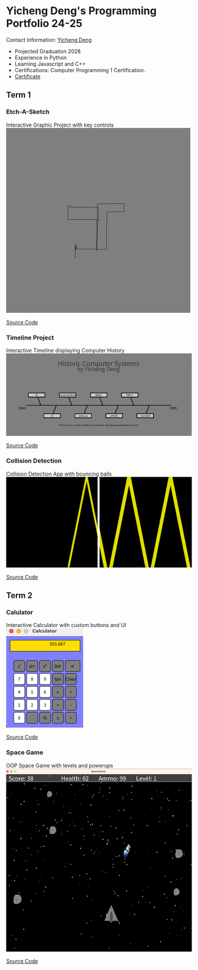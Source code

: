 # Yicheng Deng's Programming Portfolio 24-25
Contact Information: [Yicheng Deng](mailto:9710594@graniteschools.org?subject=[GitHub])
* Projected Graduation 2028
* Experience in Python
* Learning Javascript and C++
* Certifications: Computer Programming 1 Certification.
* [Certificate](https://github.com/freaky-fella/programming-portfolio/blob/main/images/Certificate.png?raw=true)


## Term 1
### Etch-A-Sketch
Interactive Graphic Project with key controls
![Running App](https://github.com/freaky-fella/programming-portfolio/blob/main/images/EtchASketchpic.png?raw=true)

[Source Code](https://github.com/freaky-fella/programming-portfolio/blob/main/src/EtchASketch.pde)  

### Timeline Project
Interactive Timeline displaying Computer History
![Running App](https://github.com/freaky-fella/programming-portfolio/blob/main/images/Timeline.png?raw=true)

[Source Code](https://github.com/freaky-fella/programming-portfolio/blob/main/src/Timeline.pde)

### Collision Detection
Collision Detection App with bouncing balls
![Running App](https://github.com/freaky-fella/programming-portfolio/blob/main/images/Collision.png?raw=true)

[Source Code](https://github.com/freaky-fella/programming-portfolio/blob/main/src/colDet.pde)

## Term 2
### Calulator
Interactive Calculator with custom buttons and UI
![Running App](https://github.com/freaky-fella/programming-portfolio/blob/main/images/Calc1.png?raw=true)


[Source Code](https://github.com/freaky-fella/programming-portfolio/tree/main/src/Calculator)


### Space Game
OOP Space Game with levels and powerups
![Running App](https://github.com/freaky-fella/programming-portfolio/blob/main/images/SpaceGame.png?raw=true)



[Source Code](https://github.com/freaky-fella/programming-portfolio/tree/main/src/SpaceGame)
